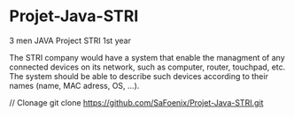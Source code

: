 # Projet-Java-STRI
3 men JAVA Project STRI 1st year

The STRI company would have a system that enable the managment of any connected devices on its network, such as computer, router, touchpad, etc. The system should be able to describe such devices according to their names (name, MAC adress, OS, ...).

// Clonage git clone https://github.com/SaFoenix/Projet-Java-STRI.git
